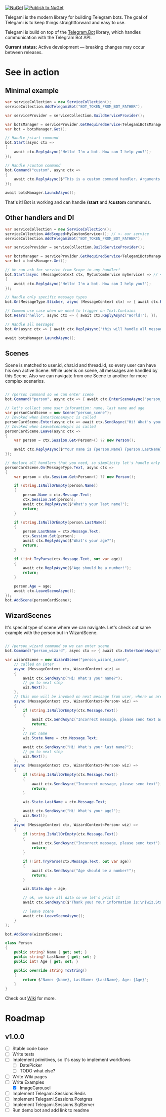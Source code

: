[![NuGet](https://img.shields.io/nuget/v/Telegami.svg)](https://www.nuget.org/packages/Telegami/)
[![Publish to NuGet](https://github.com/ihtfw/Telegami/actions/workflows/publish.yml/badge.svg)](https://github.com/ihtfw/Telegami/actions/workflows/publish.yml)

Telegami is the modern library for building Telegram bots. The goal of Telegami is to keep things straightforward and easy to use.

Telegami is build on top of the [Telegram.Bot](https://github.com/TelegramBots/Telegram.Bot) library, which handles communication with the Telegram Bot API.

**Current status:** Active development — breaking changes may occur between releases.

# See in action

## Minimal example
```csharp
var serviceCollection = new ServiceCollection();
serviceCollection.AddTelegamiBot("BOT_TOKEN_FROM_BOT_FATHER");

var serviceProvider = serviceCollection.BuildServiceProvider();

var botsManager = serviceProvider.GetRequiredService<TelegamiBotsManager>();
var bot = botsManager.Get();

// Handle /start command
bot.Start(async ctx =>
{
    await ctx.ReplyAsync("Hello! I'm a bot. How can I help you?");
});

// Handle /custom command
bot.Command("custom", async ctx =>
{
    await ctx.ReplyAsync($"This is a custom command handler. Arguments: '{ctx.BotCommand!.Arguments}'");
});

await botsManager.LaunchAsync();
```

That's it! Bot is working and can handle **/start** and **/custom** commands.

## Other handlers and DI
```csharp
var serviceCollection = new ServiceCollection();
serviceCollection.AddScoped<MyCustomService>(); // <- our service
serviceCollection.AddTelegamiBot("BOT_TOKEN_FROM_BOT_FATHER");

var serviceProvider = serviceCollection.BuildServiceProvider();

var botsManager = serviceProvider.GetRequiredService<TelegamiBotsManager>();
var bot = botsManager.Get();

// We can ask for service from Scope in any handler!
bot.Start(async (MessageContext ctx, MyCustomService myService) => // <- our custom service
{
    await ctx.ReplyAsync("Hello! I'm a bot. How can I help you?");
});

// Handle only specific message types
bot.On(MessageType.Sticker, async (MessageContext ctx) => { await ctx.ReplyAsync($"What a nice sticker!"); });

// Common use case when we need to trigger on Text.Contains
bot.Hears("hello", async ctx => { await ctx.ReplyAsync("World!"); });

// Handle all messages
bot.On(async ctx => { await ctx.ReplyAsync("this will handle all messages"); });

await botsManager.LaunchAsync();
```

## Scenes
Scene is matched to user.id, chat.id and thread.id, so every user can have his own active Scene.
While user is on scene, all messages are handled by this Scene.
Also we can navigate from one Scene to another for more complex scenarios.

```csharp

// /person command so we can enter scene
bot.Command("person", async ctx => { await ctx.EnterSceneAsync("person_scene"); });

// let's collect some user inforamtion: name, last name and age
var personCardScene = new Scene("person_scene");
// Invoked when EnterSceneAsync is called
personCardScene.Enter(async ctx => await ctx.SendAsync("Hi! What's your name?"));
// Invoked when LeaveSceneAsync is called
personCardScene.Leave(async ctx =>
{
    var person = ctx.Session.Get<Person>() ?? new Person();

    await ctx.ReplyAsync($"Your name is {person.Name} {person.LastName}, you are {person.Age} years old.");
});

// declare all handlers that you need, so simplicity let's handle only text messages
personCardScene.On(MessageType.Text, async ctx =>
{
    var person = ctx.Session.Get<Person>() ?? new Person();

    if (string.IsNullOrEmpty(person.Name))
    {
        person.Name = ctx.Message.Text;
        ctx.Session.Set(person);
        await ctx.ReplyAsync($"What's your last name?");
        return;
    }

    if (string.IsNullOrEmpty(person.LastName))
    {
        person.LastName = ctx.Message.Text;
        ctx.Session.Set(person);
        await ctx.ReplyAsync($"What's your age?");
        return;
    }

    if (!int.TryParse(ctx.Message.Text, out var age))
    {
        await ctx.ReplyAsync($"Age should be a number!");
        return;
    }

    person.Age = age;
    await ctx.LeaveSceneAsync();
});
bot.AddScene(personCardScene);
```

## WizardScenes

It's special type of scene where we can navigate. Let's check out same example with the person but in WizardScene.

```csharp

// /person_wizard command so we can enter scene
bot.Command("person_wizard", async ctx => { await ctx.EnterSceneAsync("person_wizard_scene"); });

var wizardScene = new WizardScene("person_wizard_scene",
    // called on Enter
    async (MessageContext ctx, WizardContext wiz) =>
    {
        await ctx.SendAsync("Hi! What's your name?");
        // go to next step
        wiz.Next(); 
    },
    // this one will be invoked on next message from user, where we are expecting his name
    async (MessageContext ctx, WizardContext<Person> wiz) =>
    {
        if (string.IsNullOrEmpty(ctx.Message.Text))
        {
            await ctx.SendAsync("Incorrect message, please send text as name");
            return;
        }
        // set name
        wiz.State.Name = ctx.Message.Text;

        await ctx.SendAsync("Hi! What's your last name?");
        // go to next step
        wiz.Next();
    },
    async (MessageContext ctx, WizardContext<Person> wiz) =>
    {
        if (string.IsNullOrEmpty(ctx.Message.Text))
        {
            await ctx.SendAsync("Incorrect message, please send text");
            return;
        }

        wiz.State.LastName = ctx.Message.Text;

        await ctx.SendAsync("Hi! What's your age?");
        wiz.Next();
    },
    async (MessageContext ctx, WizardContext<Person> wiz) =>
    {
        if (string.IsNullOrEmpty(ctx.Message.Text))
        {
            await ctx.SendAsync("Incorrect message, please send text");
            return;
        }

        if (!int.TryParse(ctx.Message.Text, out var age))
        {
            await ctx.SendAsync("Age should be a number!");
            return;
        }

        wiz.State.Age = age;

        // ok, we have all data so we let's print it
        await ctx.SendAsync($"Thank you! Your information is:\n{wiz.State}");

        // leave scene
        await ctx.LeaveSceneAsync();
    }
);

bot.AddScene(wizardScene);

class Person
{
    public string? Name { get; set; }
    public string? LastName { get; set; }
    public int? Age { get; set; }

    public override string ToString()
    {
        return $"Name: {Name}, LastName: {LastName}, Age: {Age}";
    }
}
```

Check out [Wiki](https://github.com/ihtfw/Telegami/wiki) for more.

# Roadmap

## v1.0.0
- [ ] Stable code base
- [ ] Write tests
- [ ] Implement primitives, so it's easy to implement workflows
  - [ ] DatePicker
  - [ ] TODO what else?
- [ ] Write Wiki pages
- [ ] Write Examples
  - [X] ImageCarousel
- [ ] Implement Telegami.Sessions.Redis
- [ ] Implement Telegami.Sessions.Postgres
- [ ] Implement Telegami.Sessions.SqlServer
- [ ] Run demo bot and add link to readme
